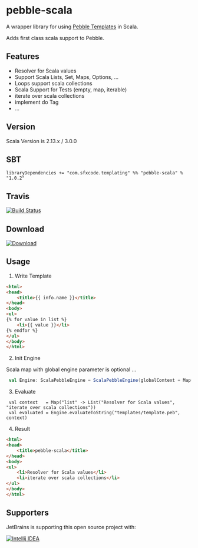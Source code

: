 # pebble-scala

A wrapper library for using [Pebble Templates](https://pebbletemplates.io/) in Scala.

Adds first class scala support to Pebble.

## Features

* Resolver for Scala values
* Support Scala Lists, Set, Maps, Options, ...
* Loops support scala collections
* Scala Support for Tests (empty, map, iterable)
* iterate over scala collections
* implement do Tag
* ...


## Version
Scala Version is 2.13.x / 3.0.0

## SBT

```
libraryDependencies += "com.sfxcode.templating" %% "pebble-scala" % "1.0.2"
```

## Travis

[![Build Status](https://travis-ci.org/sfxcode/pebble-scala.svg?branch=master)](https://travis-ci.org/sfxcode/pebble-scala)

## Download

[ ![Download](https://api.bintray.com/packages/sfxcode/maven/pebble-scala/images/download.svg) ](https://bintray.com/sfxcode/maven/pebble-scala/_latestVersion)


## Usage

1. Write Template

```html
<html>
<head>
    <title>{{ info.name }}</title>
</head>
<body>
<ul>
{% for value in list %}
    <li>{{ value }}</li>
{% endfor %}
</ul>
</body>
</html>
```

2. Init Engine

Scala map with global engine parameter is optional ...

```scala
 val Engine: ScalaPebbleEngine = ScalaPebbleEngine(globalContext = Map("header" -> "pebble-scala"))
```

3. Evaluate

```
 val context   = Map("list" -> List("Resolver for Scala values", "iterate over scala collections"))
 val evaluated = Engine.evaluateToString("templates/template.peb", context)
```

4. Result

```html
<html>
<head>
    <title>pebble-scala</title>
</head>
<body>
<ul>
    <li>Resolver for Scala values</li>
    <li>iterate over scala collections</li>
</ul>
</body>
</html>
```

## Supporters

JetBrains is supporting this open source project with:

[![Intellij IDEA](http://www.jetbrains.com/img/logos/logo_intellij_idea.png)](http://www.jetbrains.com/idea/)
